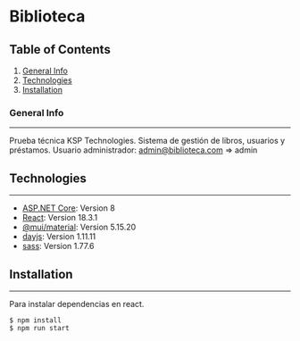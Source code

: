# Biblioteca

## Table of Contents
1. [General Info](#general-info)
2. [Technologies](#technologies)
3. [Installation](#installation)
### General Info
***
Prueba técnica KSP Technologies.
Sistema de gestión de libros, usuarios y préstamos.
Usuario administrador: admin@biblioteca.com => admin


## Technologies
***
* [ASP.NET Core](): Version 8
* [React](): Version 18.3.1 
* [@mui/material](): Version 5.15.20
* [dayjs](): Version 1.11.11
* [sass](): Version 1.77.6
## Installation
***
Para instalar dependencias en react. 
```
$ npm install
$ npm run start
```